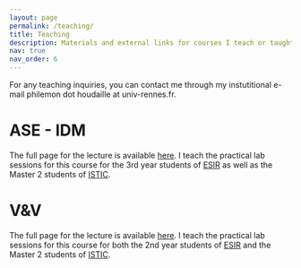 ```yaml
---
layout: page
permalink: /teaching/
title: Teaching
description: Materials and external links for courses I teach or taught.
nav: true
nav_order: 6
---
```



For any teaching inquiries, you can contact me through my instutitional e-mail philemon dot houdaille at univ-rennes.fr.

# ASE - IDM

The full page for the lecture is available [here](https://people.irisa.fr/Benoit.Combemale/course/esir/esir3/#esir3-si-s9-ase). I teach the practical lab sessions for this course for the 3rd year students of [ESIR](https://esir.univ-rennes.fr/en) as well as the Master 2 students of [ISTIC](https://istic.univ-rennes.fr/en).

# V&V

The full page for the lecture is available [here](https://people.irisa.fr/Benoit.Combemale/course/esir/esir2/#esir2-si-s8-vv). I teach the practical lab sessions for this course for both the 2nd year students of [ESIR](https://esir.univ-rennes.fr/en) and the Master 2 students of [ISTIC](https://istic.univ-rennes.fr/en).
